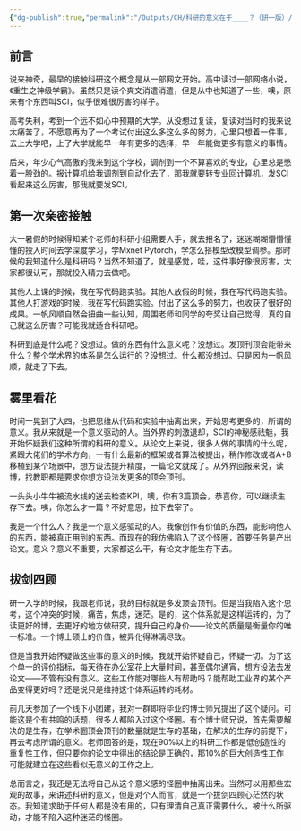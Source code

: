 ```yaml
---
{"dg-publish":true,"permalink":"/Outputs/CH/科研的意义在于____？（研一版）/"}
---
```


## 前言
说来神奇，最早的接触科研这个概念是从一部网文开始。高中读过一部网络小说，《重生之神级学霸》。虽然只是读个爽文消遣消遣，但是从中也知道了一些，噢，原来有个东西叫SCI，似乎很难很厉害的样子。

高考失利，考到一个远不如心中预期的大学。从没想过复读，复读对当时的我来说太痛苦了，不愿意再为了一个考试付出这么多这么多的努力，心里只想着一件事，去上大学吧，上了大学就能早一年有更多的选择，早一年能做更多有意义的事情。

后来，年少心气高傲的我来到这个学校，调剂到一个不算喜欢的专业，心里总是憋着一股劲的。报计算机给我调剂到自动化去了，那我就要转专业回计算机，发SCI看起来这么厉害，那我就要发SCI。
## 第一次亲密接触
大一暑假的时候得知某个老师的科研小组需要人手，就去报名了，迷迷糊糊懵懵懂懂的投入时间去学深度学习，学Mxnet Pytorch，学怎么搭模型改模型调参。那时候的我知道什么是科研吗？当然不知道了，就是感觉，哇，这件事好像很厉害，大家都很认可，那就投入精力去做吧。

其他人上课的时候，我在写代码跑实验。其他人放假的时候，我在写代码跑实验。其他人打游戏的时候，我在写代码跑实验。付出了这么多的努力，也收获了很好的成果。一帆风顺自然会扭曲一些认知，周围老师和同学的夸奖让自己觉得，真的自己就这么厉害？可能我就适合科研吧。

科研到底是什么呢？没想过。做的东西有什么意义呢？没想过。发顶刊顶会能带来什么？整个学术界的体系是怎么运行的？没想过。什么都没想过。只是因为一帆风顺，就走了下去。
## 雾里看花
时间一晃到了大四，也把思维从代码和实验中抽离出来，开始思考更多的，所谓的意义。我从来就是一个意义驱动的人。当外界的刺激退却，SCI的神秘感祛魅，我开始怀疑我们这种所谓的科研的意义。从论文上来说，很多人做的事情的什么呢，紧跟大佬们的学术方向，一有什么最新的框架或者算法被提出，稍作修改或者A+B移植到某个场景中，想方设法提升精度，一篇论文就成了。从外界回报来说，读博，找教职都是要求你想方设法发更多的顶会顶刊。

一头头小牛牛被流水线的送去检查KPI，噢，你有3篇顶会，恭喜你，可以继续生存下去。咦，你怎么才一篇？不好意思，拉下去宰了。

我是一个什么人？我是一个意义感驱动的人。我像创作有价值的东西，能影响他人的东西，能被真正用到的东西。而现在的我仿佛陷入了这个怪圈，首要任务是产出论文。意义？意义不重要，大家都这么干，有论文才能生存下去。
## 拔剑四顾
研一入学的时候，我跟老师说，我的目标就是多发顶会顶刊。但是当我陷入这个思考，这个冲突的时候，痛苦，焦虑，迷茫。是的，这个体系就是这样运转的，为了读更好的博，去更好的地方做研究，提升自己的身价——论文的质量是衡量你的唯一标准。一个博士硕士的价值，被异化得淋漓尽致。

但是当我开始怀疑做这些事的意义的时候，我就开始怀疑自己，怀疑一切。为了这个单一的评价指标，每天待在办公室花上大量时间，甚至偶尔通宵，想方设法去发论文——不管有没有意义。这些工作能对哪些人有帮助吗？能帮助工业界的某个产品变得更好吗？还是说只是维持这个体系运转的耗材。

前几天参加了一个线下小团建，我对一群即将毕业的博士师兄提出了这个疑问。可能这是个有共鸣的话题，很多人都陷入过这个怪圈。有个博士师兄说，首先需要解决的是生存，在学术圈顶会顶刊的数量就是生存的基础，在解决的生存的前提下，再去考虑所谓的意义。老师回答的是，现在90%以上的科研工作都是低创造性的重复性工作，但只要你的论文中得出的结论是正确的，那10%的巨大创造性工作可能就建立在这些看似无意义的工作之上。

总而言之，我还是无法将自己从这个意义感的怪圈中抽离出来。当然可以用那些宏观的故事，来讲述科研的意义，但是对个人而言，就是一个拔剑四顾心茫然的状态。我知道求助于任何人都是没有用的，只有理清自己真正需要什么，被什么所驱动，才能不陷入这种迷茫的怪圈。

